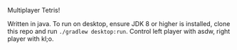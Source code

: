 Multiplayer Tetris!

Written in java. To run on desktop, ensure JDK 8 or higher is installed, clone this repo and run `./gradlew desktop:run`. Control left player with asdw, right player with kl;o.
